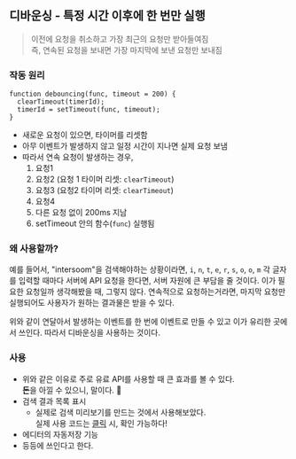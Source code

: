 ## 디바운싱 - 특정 시간 이후에 한 번만 실행
> 이전에 요청을 취소하고 가장 최근의 요청만 받아들여짐<br/>
> 즉, 연속된 요청을 보내면 가장 마지막에 보낸 요청만 보내짐

### 작동 원리
```
function debouncing(func, timeout = 200) {
  clearTimeout(timerId);
  timerId = setTimeout(func, timeout);
}
```

- 새로운 요청이 있으면, 타이머를 리셋함
- 아무 이벤트가 발생하지 않고 일정 시간이 지나면 실제 요청 보냄
- 따라서 연속 요청이 발생하는 경우,<br/>
  1. 요청1
  2. 요청2 (요청 1 타이머 리셋: `clearTimeout`)
  3. 요청3 (요청2 타이머 리셋: `clearTimeout`)
  4. 요청4
  5. 다른 요청 없이 200ms 지남
  6. setTimeout 안의 함수(`func`) 실행됨

### 왜 사용할까?
예를 들어서, "intersoom"을 검색해야하는 상황이라면, `i`, `n`, `t`, `e`, `r`, `s`, `o`, `o`, `m` 각 글자를 입력할 때마다 서버에 API 요청을 한다면, 서버 자원에 큰 부담을 줄 것이다.
이가 필요한 요청일까 생각해봤을 때, 그렇지 않다. 연속적으로 요청하는거라면, 마지막 요청만 실행되어도 사용자가 원하는 결과물은 받을 수 있다.

위와 같이 연달아서 발생하는 이벤트를 한 번에 이벤트로 만들 수 있고 이가 유리한 곳에서 쓰인다.
따라서 디바운싱을 사용하는 것이다.

### 사용
- 위와 같은 이유로 주로 유료 API를 사용할 때 큰 효과를 볼 수 있다.<br/>
  **돈**을 아낄 수 있으니, 말이다. 💸
- 검색 결과 목록 표시
   - 실제로 검색 미리보기를 만드는 것에서 사용해보았다.<br/>
     실제 사용 코드는 [클릭](https://github.com/Soongmile/Soongmile-FE/blob/328f706125733d0e4ba0a12713d4a2f6e4282797/pages/questionWrite/atoms/StackSearch.tsx#L78-L97) 시, 확인 가능하다!
- 에디터의 자동저장 기능
- 등등에 쓰인다고 한다.
